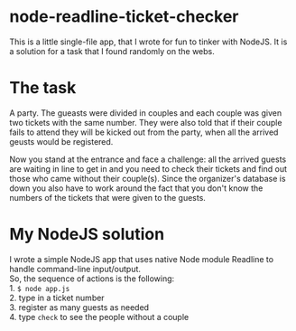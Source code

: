 # node-readline-ticket-checker

This is a little single-file app, that I wrote for fun to tinker with NodeJS. It is a solution for a task that I found randomly on the webs.

# The task
A party. The gueasts were divided in couples and each couple was given two tickets with the same number. They were also told that if their couple fails to attend they will be kicked out from the party, when all the arrived geusts would be registered.

Now you stand at the entrance and face a challenge: all the arrived guests are waiting in line to get in and you need to check their tickets and find out those who came without their couple(s). Since the organizer's database is down you also have to work around the fact that you don't know the numbers of the tickets that were given to the guests.

# My NodeJS solution
I wrote a simple NodeJS app that uses native Node module Readline to handle command-line input/output.
<br>So, the sequence of actions is the following:
<br>1. `$ node app.js`
<br>2. type in a ticket number
<br>3. register as many guests as needed
<br>4. type `check` to see the people without a couple
